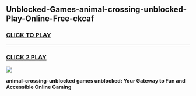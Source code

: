 
## Unblocked-Games-animal-crossing-unblocked-Play-Online-Free-ckcaf
<h3>
<a href="https://premium76.site?title=animal-crossing-unblocked&ref=26A">CLICK TO PLAY</a></h3>
<hr>

<h3>
<a href="https://premium76.site?title=animal-crossing-unblocked&ref=26A">CLICK 2 PLAY</a>
  
</h3>

<a href="https://premium76.site?title=animal-crossing-unblocked&ref=26A"><img src="https://clearcache.store/games.png"></a>


**animal-crossing-unblocked games unblocked: Your Gateway to Fun and Accessible Online Gaming**

